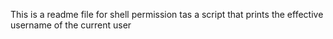 This is a readme file for shell permission tas
a script that prints the effective username of the current user
